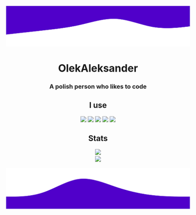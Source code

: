 <img src="https://raw.githubusercontent.com/OlekAleksander/olekaleksander/main/top.svg">
<h1 width="128px" align="center"> OlekAleksander </h3>
<h3 align="center">A polish person who likes to code</h3>


<h2 align="center">I use</h2>
<p align="center">
    <img width="128px" src="https://tailwindcss.com/_next/static/media/tailwindcss-mark.79614a5f61617ba49a0891494521226b.svg" />
    <img width="128px" src="https://cdn4.iconfinder.com/data/icons/logos-and-brands/512/267_Python_logo-512.png" />
    <img width="128px" src="https://assets.stickpng.com/images/5848152fcef1014c0b5e4967.png" />
    <img width="128px" src="https://upload.wikimedia.org/wikipedia/commons/thumb/d/d9/Node.js_logo.svg/1280px-Node.js_logo.svg.png" />
    <img width="128px" src="https://www.citypng.com/public/uploads/small/11662223548l3lxu8fbd8otntiiwviu5ol3xxzfkzkxyryzrcyvhbbhjbl0v47tcstg1kursipml6xvyzi2efyqhhpkaddajo4r2asgoytjcxjb.png" />
</p>

<h2 align="center">Stats</h2>
<p align="center">
  <img width="512px" src="https://github-readme-stats.vercel.app/api?username=olekaleksander&theme=github_dark" />
  <br>
    <img width="512px" src="https://github-readme-stats.vercel.app/api/top-langs/?username=olekaleksander&layout=compact&theme=github_dark" />
</p>
<img src="https://raw.githubusercontent.com/OlekAleksander/olekaleksander/main/bottom.svg">

